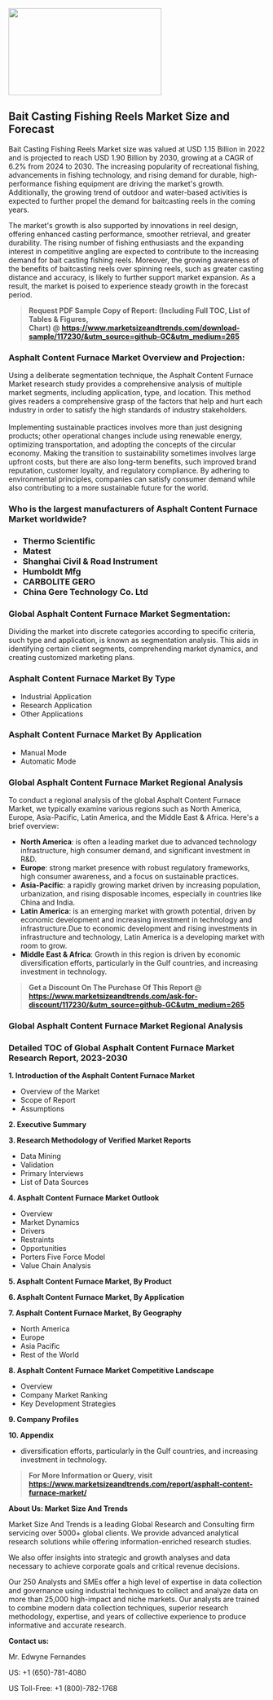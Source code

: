 <p><img class="alignnone size-medium wp-image-20088" src="https://ffe5etoiles.com/wp-content/uploads/2024/12/MST1-300x171.png" alt="" width="300" height="171" /></p><h2>Bait Casting Fishing Reels Market Size and Forecast</h2><p>Bait Casting Fishing Reels Market size was valued at USD 1.15 Billion in 2022 and is projected to reach USD 1.90 Billion by 2030, growing at a CAGR of 6.2% from 2024 to 2030. The increasing popularity of recreational fishing, advancements in fishing technology, and rising demand for durable, high-performance fishing equipment are driving the market's growth. Additionally, the growing trend of outdoor and water-based activities is expected to further propel the demand for baitcasting reels in the coming years.</p><p>The market's growth is also supported by innovations in reel design, offering enhanced casting performance, smoother retrieval, and greater durability. The rising number of fishing enthusiasts and the expanding interest in competitive angling are expected to contribute to the increasing demand for bait casting fishing reels. Moreover, the growing awareness of the benefits of baitcasting reels over spinning reels, such as greater casting distance and accuracy, is likely to further support market expansion. As a result, the market is poised to experience steady growth in the forecast period.</p></p><blockquote id="" class=""><strong>Request PDF Sample Copy of Report: (Including Full TOC, List of Tables &amp; Figures, Chart)&nbsp;@&nbsp;<strong><a href="https://www.marketsizeandtrends.com/download-sample/117230/&utm_source=github-GC&utm_medium=265" target="_blank">https://www.marketsizeandtrends.com/download-sample/117230/&utm_source=github-GC&utm_medium=265</a></strong></strong></blockquote><h3 id="" class="">Asphalt Content Furnace Market&nbsp;Overview and Projection:</h3><p id="" class="">Using a deliberate segmentation technique, the Asphalt Content Furnace Market research study provides a comprehensive analysis of multiple market segments, including application, type, and location. This method gives readers a comprehensive grasp of the factors that help and hurt each industry in order to satisfy the high standards of industry stakeholders. <br /> <br />Implementing sustainable practices involves more than just designing products; other operational changes include using renewable energy, optimizing transportation, and adopting the concepts of the circular economy. Making the transition to sustainability sometimes involves large upfront costs, but there are also long-term benefits, such improved brand reputation, customer loyalty, and regulatory compliance. By adhering to environmental principles, companies can satisfy consumer demand while also contributing to a more sustainable future for the world.</p><h3 id="" class="">Who is the largest manufacturers of&nbsp;Asphalt Content Furnace Market worldwide?</h3><h3 class=""><p><ul><li>Thermo Scientific </li><li> Matest </li><li> Shanghai Civil & Road Instrument </li><li> Humboldt Mfg </li><li> CARBOLITE GERO </li><li> China Gere Technology Co. Ltd</li></ul></p></h3><h3 id="" class="">Global&nbsp;Asphalt Content Furnace Market Segmentation:</h3><p id="" class="">Dividing the market into discrete categories according to specific criteria, such type and application, is known as segmentation analysis. This aids in identifying certain client segments, comprehending market dynamics, and creating customized marketing plans.</p><h3 id="" class="">Asphalt Content Furnace Market&nbsp;By Type</h3><p><p><ul><li>Industrial Application </li><li> Research Application </li><li> Other Applications</p></li></ul></p></p><h3 id="" class="">Asphalt Content Furnace Market&nbsp;By Application</h3><p class=""><p><ul><li>Manual Mode </li><li> Automatic Mode</li></ul></p></p><h3 id="" class="">Global Asphalt Content Furnace Market Regional Analysis</h3><p id="" class="">To conduct a regional analysis of the global Asphalt Content Furnace Market, we typically examine various regions such as North America, Europe, Asia-Pacific, Latin America, and the Middle East &amp; Africa. Here's a brief overview:</p><ul><li><strong>North America</strong>: is often a leading market due to advanced technology infrastructure, high consumer demand, and significant investment in R&amp;D.</li><li><strong>Europe</strong>: strong market presence with robust regulatory frameworks, high consumer awareness, and a focus on sustainable practices.</li><li><strong>Asia-Pacific</strong>: a rapidly growing market driven by increasing population, urbanization, and rising disposable incomes, especially in countries like China and India.</li><li><strong>Latin America</strong>: is an emerging market with growth potential, driven by economic development and increasing investment in technology and infrastructure.Due to economic development and rising investments in infrastructure and technology, Latin America is a developing market with room to grow.</li><li><strong>Middle East &amp; Africa</strong>: Growth in this region is driven by economic diversification efforts, particularly in the Gulf countries, and increasing investment in technology.</li></ul><blockquote id="" class=""><strong>Get a Discount On The Purchase Of This Report @ <strong><a href="https://www.marketsizeandtrends.com/ask-for-discount/117230/&utm_source=github-GC&utm_medium=265" target="_blank">https://www.marketsizeandtrends.com/ask-for-discount/117230/&utm_source=github-GC&utm_medium=265</a></strong></strong></blockquote><h3 id="" class="">Global Asphalt Content Furnace Market Regional Analysis</h3><h3 id="" class="">Detailed TOC of Global Asphalt Content Furnace Market Research Report, 2023-2030</h3><p id="" class=""><strong>1. Introduction of the Asphalt Content Furnace Market</strong></p><ul><li>Overview of the Market</li><li>Scope of Report</li><li>Assumptions</li></ul><p id="" class=""><strong>2. Executive Summary</strong></p><p id="" class=""><strong>3. Research Methodology of Verified Market Reports</strong></p><ul><li>Data Mining</li><li>Validation</li><li>Primary Interviews</li><li>List of Data Sources</li></ul><p id="" class=""><strong>4. Asphalt Content Furnace Market Outlook</strong></p><ul><li>Overview</li><li>Market Dynamics</li><li>Drivers</li><li>Restraints</li><li>Opportunities</li><li>Porters Five Force Model</li><li>Value Chain Analysis</li></ul><p id="" class=""><strong>5. Asphalt Content Furnace Market, By Product</strong></p><p id="" class=""><strong>6. Asphalt Content Furnace Market, By Application</strong></p><p id="" class=""><strong>7. Asphalt Content Furnace Market, By Geography</strong></p><ul><li>North America</li><li>Europe</li><li>Asia Pacific</li><li>Rest of the World</li></ul><p id="" class=""><strong>8. Asphalt Content Furnace Market Competitive Landscape</strong></p><ul><li>Overview</li><li>Company Market Ranking</li><li>Key Development Strategies</li></ul><p id="" class=""><strong>9. Company Profiles</strong></p><p id="" class=""><strong>10. Appendix</strong></p><ul><li>diversification efforts, particularly in the Gulf countries, and increasing investment in technology.</li></ul><blockquote id="" class=""><strong>For More Information or Query, visit <strong><strong><a href="https://www.marketsizeandtrends.com/report/asphalt-content-furnace-market/" target="_blank">https://www.marketsizeandtrends.com/report/asphalt-content-furnace-market/</a></strong></strong></strong></blockquote><p id="" class=""><strong>About Us: Market Size And Trends</strong></p><p id="" class="">Market Size And Trends is a leading Global Research and Consulting firm servicing over 5000+ global clients. We provide advanced analytical research solutions while offering information-enriched research studies.</p><p id="" class="">We also offer insights into strategic and growth analyses and data necessary to achieve corporate goals and critical revenue decisions.</p><p id="" class="">Our 250 Analysts and SMEs offer a high level of expertise in data collection and governance using industrial techniques to collect and analyze data on more than 25,000 high-impact and niche markets. Our analysts are trained to combine modern data collection techniques, superior research methodology, expertise, and years of collective experience to produce informative and accurate research.</p><p id="" class=""><strong>Contact us:</strong></p><p id="" class="">Mr. Edwyne Fernandes</p><p id="" class="">US: +1 (650)-781-4080</p><p id="" class="">US Toll-Free: +1 (800)-782-1768</p>
